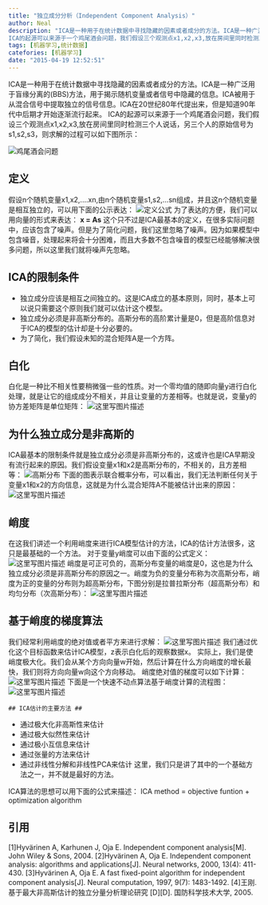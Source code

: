 ```yaml
---
title: "独立成分分析（Independent Component Analysis）"
author: Neal
description: "ICA是一种用于在统计数据中寻找隐藏的因素或者成分的方法。ICA是一种广泛用于盲缘分离的(BBS)方法，用于揭示随机变量或者信号中隐藏的信息。ICA被用于从混合信号中提取独立的信号信息。ICA在20世纪80年代提出来，但是知道90年代中后期才开始逐渐流行起来。
ICA的起源可以来源于一个鸡尾酒会问题，我们假设三个观测点x1,x2,x3,放在房间里同时检测三个人说话，另三个人的原始信号为s1,s2,s"
tags: [机器学习,统计数据]
catefories: [机器学习]
date: "2015-04-19 12:52:51"
---
```

ICA是一种用于在统计数据中寻找隐藏的因素或者成分的方法。ICA是一种广泛用于盲缘分离的(BBS)方法，用于揭示随机变量或者信号中隐藏的信息。ICA被用于从混合信号中提取独立的信号信息。ICA在20世纪80年代提出来，但是知道90年代中后期才开始逐渐流行起来。
ICA的起源可以来源于一个鸡尾酒会问题，我们假设三个观测点x1,x2,x3,放在房间里同时检测三个人说话，另三个人的原始信号为s1,s2,s3，则求解的过程可以如下图所示：

![鸡尾酒会问题](http://img.blog.csdn.net/20150419121502150)
## 定义 ##
假设n个随机变量x1,x2,....xn,由n个随机变量s1,s2,...sn组成，并且这n个随机变量是相互独立的，可以用下面的公示表达：
	![定义公式](http://img.blog.csdn.net/20150419121857576)
为了表达的方便，我们可以用向量的形式来表达：
	**x = As**
这个只不过是ICA最基本的定义，在很多实际问题中，应该包含了噪声。但是为了简化问题，我们这里忽略了噪声。因为如果模型中包含噪音，处理起来将会十分困难，而且大多数不包含噪音的模型已经能够解决很多问题，所以这里我们就将噪声先忽略。
## ICA的限制条件 ##
 - 独立成分应该是相互之间独立的。这是ICA成立的基本原则，同时，基本上可以说只需要这个原则我们就可以估计这个模型。
 - 独立成分必须是非高斯分布的。高斯分布的高阶累计量是0，但是高阶信息对于ICA的模型的估计却是十分必要的。
 - 为了简化，我们假设未知的混合矩阵A是一个方阵。
 
## 白化 ##
白化是一种比不相关性要稍微强一些的性质。对一个零均值的随即向量y进行白化处理，就是让它的组成成分不相关，并且让变量的方差相等。也就是说，变量y的协方差矩阵是单位矩阵：
		![这里写图片描述](http://img.blog.csdn.net/20150419123019017)
		

## 为什么独立成分是非高斯的 ##
ICA最基本的限制条件就是独立成分必须是非高斯分布的，这或许也是ICA早期没有流行起来的原因。我们假设变量x1和x2是高斯分布的，不相关的，且方差相等：
	![高斯分布](http://img.blog.csdn.net/20150419123222812)
下面的图表示联合概率分布，可以看出，我们无法判断任何关于变量x1和x2的方向信息，这就是为什么混合矩阵A不能被估计出来的原因：
	![这里写图片描述](http://img.blog.csdn.net/20150419123533326)
## 峭度 ##
在这我们讲述一个利用峭度来进行ICA模型估计的方法，ICA的估计方法很多，这只是最基础的一个方法。
对于变量y峭度可以由下面的公式定义：
	![这里写图片描述](http://img.blog.csdn.net/20150419123638933)
峭度是可正可负的，高斯分布变量的峭度是0，这也是为什么独立成分必须是非高斯分布的原因之一。峭度为负的变量分布称为次高斯分布，峭度为正的变量的分布则为超高斯分布，下图分别是拉普拉斯分布（超高斯分布）和均匀分布（次高斯分布）：
	![这里写图片描述](http://img.blog.csdn.net/20150419124105840)

## 基于峭度的梯度算法 ##
我们经常利用峭度的绝对值或者平方来进行求解：
	![这里写图片描述](http://img.blog.csdn.net/20150419124252155)
我们通过优化这个目标函数来估计ICA模型，z表示白化后的观察数据x。
实际上，我们是使峭度极大化。我们会从某个方向向量w开始，然后计算在什么方向峭度的增长最快，我们则将方向向量w向这个方向移动。
峭度绝对值的梯度可以如下计算：
	![这里写图片描述](http://img.blog.csdn.net/20150419124604628)
下面是一个快速不动点算法基于峭度计算的流程图：
	![这里写图片描述](http://img.blog.csdn.net/20150419124734063)

	## ICA估计的主要方法 ##
	

 - 通过极大化非高斯性来估计
 - 通过极大似然性来估计
 - 通过极小互信息来估计
 - 通过张量的方法来估计
 - 通过非线性分解和非线性PCA来估计
	 这里，我们只是讲了其中的一个基础方法之一，并不就是最好的方法。

ICA算法的思想可以用下面的公式来描述：
	ICA method = objective funtion + optimization algorithm

## 引用 ##
[1]Hyvärinen A, Karhunen J, Oja E. Independent component analysis[M]. John Wiley & Sons, 2004.
[2]Hyvärinen A, Oja E. Independent component analysis: algorithms and applications[J]. Neural networks, 2000, 13(4): 411-430.
[3]Hyvärinen A, Oja E. A fast fixed-point algorithm for independent component analysis[J]. Neural computation, 1997, 9(7): 1483-1492.
[4]王刚. 基于最大非高斯估计的独立分量分析理论研究 [D][D]. 国防科学技术大学, 2005.